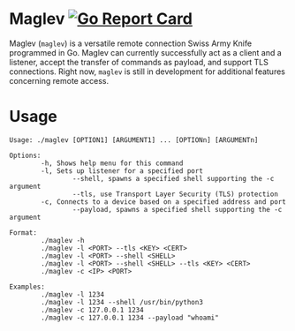 # Maglev [![Go Report Card](https://goreportcard.com/badge/github.com/shuban-789/maglev)](https://goreportcard.com/report/github.com/shuban-789/maglev)

Maglev (`maglev`) is a versatile remote connection Swiss Army Knife programmed in Go. Maglev can currently successfully act as a client and a listener, accept the transfer of commands as payload, and support TLS connections. Right now, `maglev` is still in development for additional features concerning remote access.

# Usage
```
Usage: ./maglev [OPTION1] [ARGUMENT1] ... [OPTIONn] [ARGUMENTn]

Options:
        -h, Shows help menu for this command
        -l, Sets up listener for a specified port
                --shell, spawns a specified shell supporting the -c argument
                --tls, use Transport Layer Security (TLS) protection
        -c, Connects to a device based on a specified address and port
                --payload, spawns a specified shell supporting the -c argument

Format:
        ./maglev -h
        ./maglev -l <PORT> --tls <KEY> <CERT>
        ./maglev -l <PORT> --shell <SHELL>
        ./maglev -l <PORT> --shell <SHELL> --tls <KEY> <CERT>
        ./maglev -c <IP> <PORT>

Examples:
        ./maglev -l 1234
        ./maglev -l 1234 --shell /usr/bin/python3
        ./maglev -c 127.0.0.1 1234
        ./maglev -c 127.0.0.1 1234 --payload "whoami"
```
